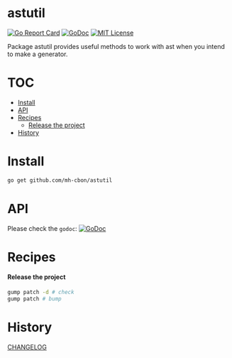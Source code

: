 # astutil

[![Go Report Card](https://goreportcard.com/badge/github.com/mh-cbon/astutil)](https://goreportcard.com/report/github.com/mh-cbon/astutil) [![GoDoc](https://godoc.org/github.com/mh-cbon/astutil?status.svg)](http://godoc.org/github.com/mh-cbon/astutil) [![MIT License](http://img.shields.io/badge/License-MIT-yellow.svg)](LICENSE)

Package astutil provides useful methods to work with ast when you intend to make a generator.


# TOC
- [Install](#install)
- [API](#api)
- [Recipes](#recipes)
  - [Release the project](#release-the-project)
- [History](#history)

# Install
```sh
go get github.com/mh-cbon/astutil
```

# API

Please check the `godoc`: [![GoDoc](https://godoc.org/github.com/mh-cbon/astutil?status.svg)](http://godoc.org/github.com/mh-cbon/astutil)

# Recipes

#### Release the project

```sh
gump patch -d # check
gump patch # bump
```

# History

[CHANGELOG](CHANGELOG.md)
